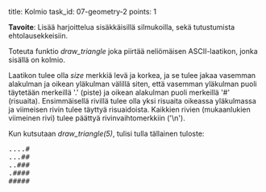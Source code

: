 title: Kolmio
task_id: 07-geometry-2
points: 1

**Tavoite**: Lisää harjoittelua sisäkkäisillä silmukoilla, sekä
tutustumista ehtolausekkeisiin.

Toteuta funktio _draw_triangle_ joka piirtää neliömäisen
ASCII-laatikon, jonka sisällä on kolmio.

Laatikon tulee olla _size_ merkkiä levä ja korkea, ja se tulee jakaa
vasemman alakulman ja oikean yläkulman välillä siten, että vasemman
yläkulman puoli täytetään merkeillä '.' (piste) ja oikean alakulman
puoli merkeillä '#' (risuaita). Ensimmäisellä rivillä tulee olla yksi
risuaita oikeassa yläkulmassa ja viimeisen rivin tulee täyttyä
risuaidoista. Kaikkien rivien (mukaanlukien viimeinen rivi) tulee
päättyä rivinvaihtomerkkiin ('\n').

Kun kutsutaan _draw_triangle(5)_, tulisi tulla tällainen tuloste:

<pre>
....#
...##
..###
.####
#####
</pre>
